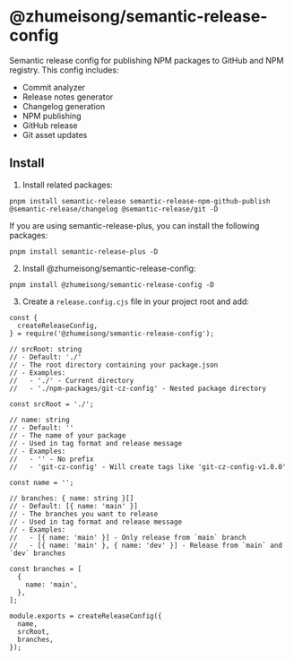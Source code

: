 # @zhumeisong/semantic-release-config

Semantic release config for publishing NPM packages to GitHub and NPM registry. This config includes:

- Commit analyzer
- Release notes generator
- Changelog generation
- NPM publishing
- GitHub release
- Git asset updates

## Install

1. Install related packages:

`pnpm install semantic-release semantic-release-npm-github-publish @semantic-release/changelog @semantic-release/git -D`

If you are using semantic-release-plus, you can install the following packages:

`pnpm install semantic-release-plus -D`

2. Install @zhumeisong/semantic-release-config:

`pnpm install @zhumeisong/semantic-release-config -D`

3. Create a `release.config.cjs` file in your project root and add:

```
const {
  createReleaseConfig,
} = require('@zhumeisong/semantic-release-config');

// srcRoot: string
// - Default: './'
// - The root directory containing your package.json
// - Examples:
//   - './' - Current directory
//   - './npm-packages/git-cz-config' - Nested package directory

const srcRoot = './';

// name: string
// - Default: ''
// - The name of your package
// - Used in tag format and release message
// - Examples:
//   - '' - No prefix
//   - 'git-cz-config' - Will create tags like 'git-cz-config-v1.0.0'

const name = '';

// branches: { name: string }[]
// - Default: [{ name: 'main' }]
// - The branches you want to release
// - Used in tag format and release message
// - Examples:
//   - [{ name: 'main' }] - Only release from `main` branch
//   - [{ name: 'main' }, { name: 'dev' }] - Release from `main` and `dev` branches

const branches = [
  {
    name: 'main',
  },
];

module.exports = createReleaseConfig({
  name,
  srcRoot,
  branches,
});
```
